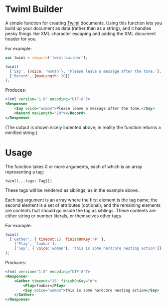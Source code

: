 # Twiml Builder

A simple function for creating [Twiml](https://www.twilio.com/docs/api/twiml)
documents. Using this function lets you build up your document as data (rather
than as a string), and it handles pesky things like XML character escaping and
adding the XML document header for you.

For example:

```js
var twiml = require('twiml-builder');

twiml(
  ['Say', {voice: 'woman'}, 'Please leave a message after the tone.'],
  ['Record', {maxLength: 20}]
);
```

Produces:

```xml
<?xml version="1.0" encoding="UTF-8"?>
<Response>
    <Say voice="woman">Please leave a message after the tone.</Say>
    <Record maxLength="20"></Record>
</Response>
```

(The output is shown nicely indented above; in reality the function returns a
minified string.)


# Usage

The function takes 0 or more arguments, each of which is an array representing
a tag:

```
twiml(...tags: Tag[])
```

These tags will be rendered as siblings, as in the example above.

Each tag argument is an array where the first element is the tag name; the
second element is a set of attributes (optional); and the remaining elements are
contents that should go inside the tag as siblings. These contents are either
string or number literals, or themselves other tags.

For example:

```js
twiml(
  ['Gather', { timeout:15, finishOnKey:'#' },
    ['Play', 'foobar'],
    ['Say', { voice:'woman'}, 'this is some hardcore nesting action']]
);
```

Produces:

```xml
<?xml version="1.0" encoding="UTF-8"?>
<Response>
    <Gather timeout="15" finishOnKey="#">
        <Play>foobar</Play>
        <Say voice="woman">this is some hardcore nesting action</Say>
    </Gather>
</Response>
```
